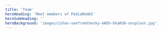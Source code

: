 ```yaml
---
title: 'Team'
heroHeading: 'Meet members of PediaMedAI'
heroSubHeading: ''
heroBackground: 'images/ishan-seefromthesky-eWSh-bkaKU8-unsplash.jpg'
---
```



